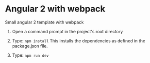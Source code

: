 
 # Angular 2 with webpack
Small angular 2 template with webpack

1) Open a command prompt in the project's root directory

2) Type: `npm install`
    This installs the dependencies as defined in the package.json file.
    
3) Type: `npm run dev`
    





   


